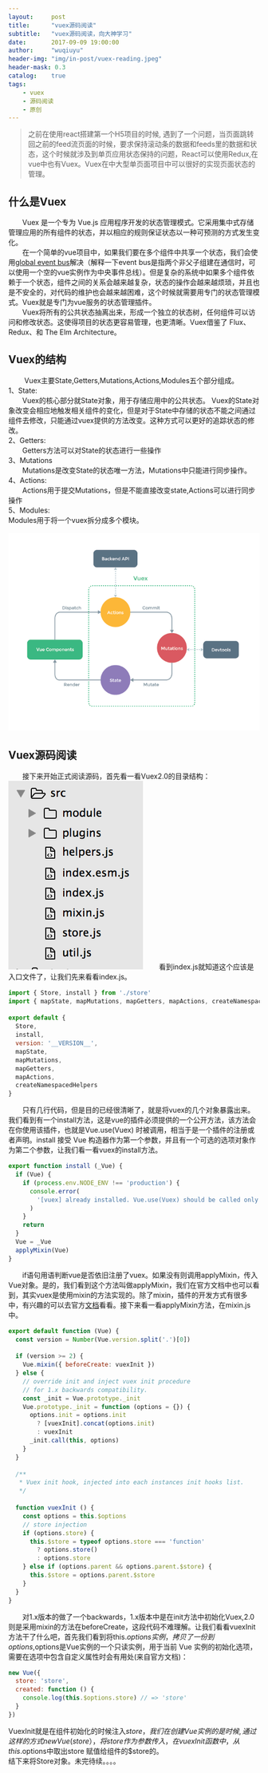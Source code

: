 ```yaml
---
layout:     post
title:      "vuex源码阅读"
subtitle:   "vuex源码阅读，向大神学习"
date:       2017-09-09 19:00:00
author:     "wuqiuyu"
header-img: "img/in-post/vuex-reading.jpeg"
header-mask: 0.3
catalog:    true
tags:
    - vuex
    - 源码阅读
    - 原创
---
```

> 之前在使用react搭建第一个H5项目的时候, 遇到了一个问题，当页面跳转回之前的feed流页面的时候，要求保持滚动条的数据和feeds里的数据和状态，这个时候就涉及到单页应用状态保持的问题，React可以使用Redux,在vue中也有Vuex。Vuex在中大型单页面项目中可以很好的实现页面状态的管理。<br>

## 什么是Vuex
&emsp;&emsp;Vuex 是一个专为 Vue.js 应用程序开发的状态管理模式。它采用集中式存储管理应用的所有组件的状态，并以相应的规则保证状态以一种可预测的方式发生变化。<br>
&emsp;&emsp;在一个简单的vue项目中，如果我们要在多个组件中共享一个状态，我们会使用[global event bus](http://nvie.com/posts/a-successful-git-branching-model/)解决（解释一下event bus是指两个非父子组建在通信时，可以使用一个空的vue实例作为中央事件总线）。但是复杂的系统中如果多个组件依赖于一个状态，组件之间的关系会越来越复杂，状态的操作会越来越烦琐，并且也是不安全的，对代码的维护也会越来越困难，这个时候就需要用专门的状态管理模式。Vuex就是专门为vue服务的状态管理插件。<br>
&emsp;&emsp;Vuex将所有的公共状态抽离出来，形成一个独立的状态树，任何组件可以访问和修改状态。这使得项目的状态更容易管理，也更清晰。Vuex借鉴了 Flux、Redux、和 The Elm Architecture。
## Vuex的结构
&emsp;&emsp; Vuex主要State,Getters,Mutations,Actions,Modules五个部分组成。<br>
1、State:<br>
&emsp;&emsp;Vuex的核心部分就State对象，用于存储应用中的公共状态。 Vuex的State对象改变会相应地触发相关组件的变化，但是对于State中存储的状态不能之间通过组件去修改，只能通过vuex提供的方法改变。这种方式可以更好的追踪状态的修改。<br>
2、Getters:<br>
&emsp;&emsp;Getters方法可以对State的状态进行一些操作<br>
3、Mutations<br>
&emsp;&emsp;Mutations是改变State的状态唯一方法，Mutations中只能进行同步操作。<br>
4、Actions:<br>
&emsp;&emsp;Actions用于提交Mutations，但是不能直接改变state,Actions可以进行同步操作<br>
5、Modules:<br>Modules用于将一个vuex拆分成多个模块。<br>
&emsp;&emsp;
![图片](/img/in-post/vuex.png)
## Vuex源码阅读
&emsp;&emsp;接下来开始正式阅读源码，首先看一看Vuex2.0的目录结构：
![图片](/img/in-post/vuex-modal.png)
&emsp;&emsp;看到index.js就知道这个应该是入口文件了，让我们先来看看index.js。
```javascript
import { Store, install } from './store'
import { mapState, mapMutations, mapGetters, mapActions, createNamespacedHelpers } from './helpers'

export default {
  Store,
  install,
  version: '__VERSION__',
  mapState,
  mapMutations,
  mapGetters,
  mapActions,
  createNamespacedHelpers
}
```
&emsp;&emsp;只有几行代码，但是目的已经很清晰了，就是将vuex的几个对象暴露出来。我们看到有一个install方法，这是vue的插件必须提供的一个公开方法，该方法会在你使用该插件，也就是Vue.use(Vuex) 时被调用，相当于是一个插件的注册或者声明。install 接受 Vue 构造器作为第一个参数，并且有一个可选的选项对象作为第二个参数，让我们看一看vuex的install方法。
```javascript
export function install (_Vue) {
  if (Vue) {
    if (process.env.NODE_ENV !== 'production') {
      console.error(
        '[vuex] already installed. Vue.use(Vuex) should be called only once.'
      )
    }
    return
  }
  Vue = _Vue
  applyMixin(Vue)
}
```
&emsp;&emsp;if语句用语判断vue是否依旧注册了vuex。如果没有则调用applyMixin，传入Vue对象。是的，我们看到这个方法叫做applyMixin，我们在官方文档中也可以看到，其实vuex是使用mixin的方法实现的。除了mixin，插件的开发方式有很多中，有兴趣的可以去官方[文档](https://cn.vuejs.org/v2/guide/plugins.html)看看。接下来看一看applyMixin方法，在mixin.js中。
```javascript
export default function (Vue) {
  const version = Number(Vue.version.split('.')[0])

  if (version >= 2) {
    Vue.mixin({ beforeCreate: vuexInit })
  } else {
    // override init and inject vuex init procedure
    // for 1.x backwards compatibility.
    const _init = Vue.prototype._init
    Vue.prototype._init = function (options = {}) {
      options.init = options.init
        ? [vuexInit].concat(options.init)
        : vuexInit
      _init.call(this, options)
    }
  }

  /**
   * Vuex init hook, injected into each instances init hooks list.
   */

  function vuexInit () {
    const options = this.$options
    // store injection
    if (options.store) {
      this.$store = typeof options.store === 'function'
        ? options.store()
        : options.store
    } else if (options.parent && options.parent.$store) {
      this.$store = options.parent.$store
    }
  }
}

```

&emsp;&emsp;对1.x版本的做了一个backwards，1.x版本中是在init方法中初始化Vuex,2.0则是采用mixin的方法在beforeCreate，这段代码不难理解。让我们看看vuexInit方法干了什么吧，首先我们看到将this.$options实例，拷贝了一份到options,$options是Vue实例的一个只读实例，用于当前 Vue 实例的初始化选项，需要在选项中包含自定义属性时会有用处(来自官方文档)：
```javascript
new Vue({
  store: 'store',
  created: function () {
    console.log(this.$options.store) // => 'store'
  }
})

```
VuexInit就是在组件初始化的时候注入$store，我们在创建Vue实例的是时候,通过这样的方式new Vue({store}），将store作为参数传入，在vuexInit函数中，从 this.$options中取出store 赋值给组件的$store的。<br>
结下来将Store对象。未完待续。。。。






















